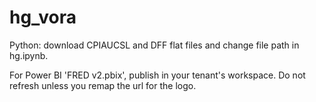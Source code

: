 # hg_vora

Python:
download CPIAUCSL and DFF flat files and change file path in hg.ipynb.

For Power BI 'FRED v2.pbix', publish in your tenant's workspace.  Do not refresh unless you remap the url for the logo.
